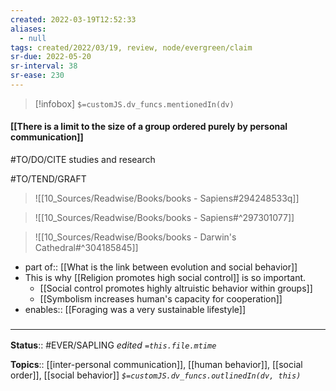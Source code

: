 ```yaml
---
created: 2022-03-19T12:52:33 
aliases:
  - null
tags: created/2022/03/19, review, node/evergreen/claim
sr-due: 2022-05-20
sr-interval: 38
sr-ease: 230
---
```

> [!infobox]
`$=customJS.dv_funcs.mentionedIn(dv)`

#### [[There is a limit to the size of a group ordered purely by personal communication]] 

#TO/DO/CITE studies and research

#TO/TEND/GRAFT 
> ![[10_Sources/Readwise/Books/books - Sapiens#294248533q]]


> ![[10_Sources/Readwise/Books/books - Sapiens#^297301077]]

> ![[10_Sources/Readwise/Books/books - Darwin's Cathedral#^304185845]]

- part of:: [[What is the link between evolution and social behavior]]
- This is why [[Religion promotes high social control]] is so important.
	- [[Social control promotes highly altruistic behavior within groups]]
	- [[Symbolism increases human's capacity for cooperation]]
- enables:: [[Foraging was a very sustainable lifestyle]]

### <hr class="footnote"/>

**Status**:: #EVER/SAPLING 
*edited `=this.file.mtime`*

**Topics**:: [[inter-personal communication]], [[human behavior]], [[social order]], [[social behavior]]
*`$=customJS.dv_funcs.outlinedIn(dv, this)`*
